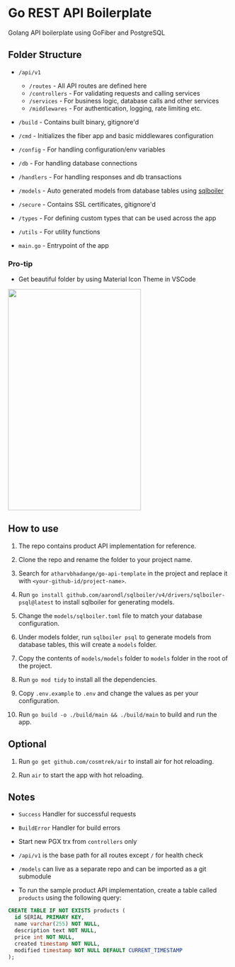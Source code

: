 # Go REST API Boilerplate
Golang API boilerplate using GoFiber and PostgreSQL

## Folder Structure

- `/api/v1`
    - `/routes` - All API routes are defined here
    - `/controllers` - For validating requests and calling services
    - `/services` - For business logic, database calls and other services
    - `/middlewares` - For authentication, logging, rate limiting etc.

- `/build` - Contains built binary, gitignore'd
- `/cmd` - Initializes the fiber app and basic middlewares configuration
- `/config` - For handling configuration/env variables
- `/db` - For handling database connections 
- `/handlers` - For handling responses and db transactions
- `/models` - Auto generated models from database tables using [sqlboiler](https://pkg.go.dev/github.com/aarondl/sqlboiler/v4@v4.16.1)
- `/secure` - Contains SSL certificates, gitignore'd
- `/types` - For defining custom types that can be used across the app
- `/utils` - For utility functions

- `main.go` - Entrypoint of the app

### Pro-tip
- Get beautiful folder by using Material Icon Theme in VSCode  

<img src="assets/folder-structure.png" width="300" height="500">


## How to use
1. The repo contains product API implementation for reference.

2. Clone the repo and rename the folder to your project name.

3. Search for `atharvbhadange/go-api-template` in the project and replace it with `<your-github-id/project-name>`.

4. Run `go install github.com/aarondl/sqlboiler/v4/drivers/sqlboiler-psql@latest` to install sqlboiler for generating models.

5. Change the `models/sqlboiler.toml` file to match your database configuration.

6. Under models folder, run `sqlboiler psql` to generate models from database tables, this will create a `models` folder.

7. Copy the contents of `models/models` folder to `models` folder in the root of the project.

8. Run `go mod tidy` to install all the dependencies.

9. Copy `.env.example` to `.env` and change the values as per your configuration.

10. Run `go build -o ./build/main && ./build/main` to build and run the app.


## Optional
1. Run `go get github.com/cosmtrek/air` to install air for hot reloading.

2. Run `air` to start the app with hot reloading.


## Notes
- `Success` Handler for successful requests

- `BuildError` Handler for build errors

- Start new PGX trx from `controllers` only

- `/api/v1` is the base path for all routes except `/` for health check

- `/models` can live as a separate repo and can be imported as a git submodule

- To run the sample product API implementation, create a table called `products` using the following query:
```sql
CREATE TABLE IF NOT EXISTS products (
  id SERIAL PRIMARY KEY,
  name varchar(255) NOT NULL,
  description text NOT NULL,
  price int NOT NULL,
  created timestamp NOT NULL,
  modified timestamp NOT NULL DEFAULT CURRENT_TIMESTAMP
);
```
